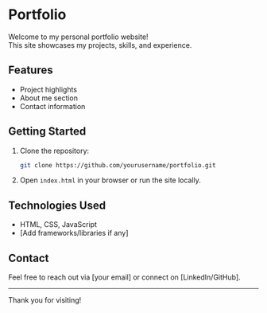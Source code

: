 # Portfolio

Welcome to my personal portfolio website!  
This site showcases my projects, skills, and experience.

## Features

- Project highlights
- About me section
- Contact information

## Getting Started

1. Clone the repository:
    ```bash
    git clone https://github.com/yourusername/portfolio.git
    ```
2. Open `index.html` in your browser or run the site locally.

## Technologies Used

- HTML, CSS, JavaScript
- [Add frameworks/libraries if any]

## Contact

Feel free to reach out via [your email] or connect on [LinkedIn/GitHub].

---

Thank you for visiting!